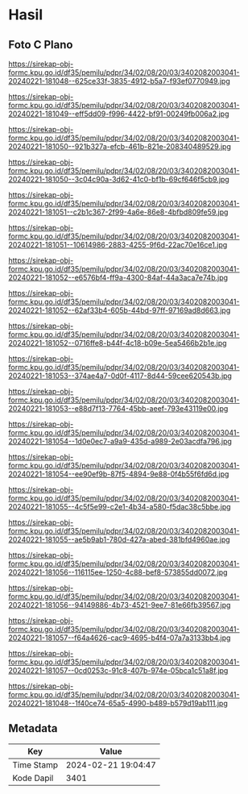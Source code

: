 # Hasil

## Foto C Plano

https://sirekap-obj-formc.kpu.go.id/df35/pemilu/pdpr/34/02/08/20/03/3402082003041-20240221-181048--625ce33f-3835-4912-b5a7-f93ef0770949.jpg

https://sirekap-obj-formc.kpu.go.id/df35/pemilu/pdpr/34/02/08/20/03/3402082003041-20240221-181049--eff5dd09-f996-4422-bf91-00249fb006a2.jpg

https://sirekap-obj-formc.kpu.go.id/df35/pemilu/pdpr/34/02/08/20/03/3402082003041-20240221-181050--921b327a-efcb-461b-821e-208340489529.jpg

https://sirekap-obj-formc.kpu.go.id/df35/pemilu/pdpr/34/02/08/20/03/3402082003041-20240221-181050--3c04c90a-3d62-41c0-bf1b-69cf646f5cb9.jpg

https://sirekap-obj-formc.kpu.go.id/df35/pemilu/pdpr/34/02/08/20/03/3402082003041-20240221-181051--c2b1c367-2f99-4a6e-86e8-4bfbd809fe59.jpg

https://sirekap-obj-formc.kpu.go.id/df35/pemilu/pdpr/34/02/08/20/03/3402082003041-20240221-181051--10614986-2883-4255-9f6d-22ac70e16ce1.jpg

https://sirekap-obj-formc.kpu.go.id/df35/pemilu/pdpr/34/02/08/20/03/3402082003041-20240221-181052--e6576bf4-ff9a-4300-84af-44a3aca7e74b.jpg

https://sirekap-obj-formc.kpu.go.id/df35/pemilu/pdpr/34/02/08/20/03/3402082003041-20240221-181052--62af33b4-605b-44bd-97ff-97169ad8d663.jpg

https://sirekap-obj-formc.kpu.go.id/df35/pemilu/pdpr/34/02/08/20/03/3402082003041-20240221-181052--0716ffe8-b44f-4c18-b09e-5ea5466b2b1e.jpg

https://sirekap-obj-formc.kpu.go.id/df35/pemilu/pdpr/34/02/08/20/03/3402082003041-20240221-181053--374ae4a7-0d0f-4117-8d44-59cee620543b.jpg

https://sirekap-obj-formc.kpu.go.id/df35/pemilu/pdpr/34/02/08/20/03/3402082003041-20240221-181053--e88d7f13-7764-45bb-aeef-793e43119e00.jpg

https://sirekap-obj-formc.kpu.go.id/df35/pemilu/pdpr/34/02/08/20/03/3402082003041-20240221-181054--1d0e0ec7-a9a9-435d-a989-2e03acdfa796.jpg

https://sirekap-obj-formc.kpu.go.id/df35/pemilu/pdpr/34/02/08/20/03/3402082003041-20240221-181054--ee90ef9b-87f5-4894-9e88-0f4b55f6fd6d.jpg

https://sirekap-obj-formc.kpu.go.id/df35/pemilu/pdpr/34/02/08/20/03/3402082003041-20240221-181055--4c5f5e99-c2e1-4b34-a580-f5dac38c5bbe.jpg

https://sirekap-obj-formc.kpu.go.id/df35/pemilu/pdpr/34/02/08/20/03/3402082003041-20240221-181055--ae5b9ab1-780d-427a-abed-381bfd4960ae.jpg

https://sirekap-obj-formc.kpu.go.id/df35/pemilu/pdpr/34/02/08/20/03/3402082003041-20240221-181056--116115ee-1250-4c88-bef8-573855dd0072.jpg

https://sirekap-obj-formc.kpu.go.id/df35/pemilu/pdpr/34/02/08/20/03/3402082003041-20240221-181056--94149886-4b73-4521-9ee7-81e66fb39567.jpg

https://sirekap-obj-formc.kpu.go.id/df35/pemilu/pdpr/34/02/08/20/03/3402082003041-20240221-181057--f64a4626-cac9-4695-b4f4-07a7a3133bb4.jpg

https://sirekap-obj-formc.kpu.go.id/df35/pemilu/pdpr/34/02/08/20/03/3402082003041-20240221-181057--0cd0253c-91c8-407b-974e-05bca1c51a8f.jpg

https://sirekap-obj-formc.kpu.go.id/df35/pemilu/pdpr/34/02/08/20/03/3402082003041-20240221-181048--1f40ce74-65a5-4990-b489-b579d19ab111.jpg


## Metadata

| Key        | Value               |
| ---------- | ------------------- |
| Time Stamp | 2024-02-21 19:04:47 |
| Kode Dapil | 3401                |



